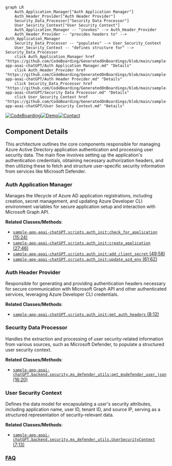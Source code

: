 ```mermaid
graph LR
    Auth_Application_Manager["Auth Application Manager"]
    Auth_Header_Provider["Auth Header Provider"]
    Security_Data_Processor["Security Data Processor"]
    User_Security_Context["User Security Context"]
    Auth_Application_Manager -- "invokes" --> Auth_Header_Provider
    Auth_Header_Provider -- "provides headers to" --> Auth_Application_Manager
    Security_Data_Processor -- "populates" --> User_Security_Context
    User_Security_Context -- "defines structure for" --> Security_Data_Processor
    click Auth_Application_Manager href "https://github.com/CodeBoarding/GeneratedOnBoardings/blob/main/sample-app-aoai-chatGPT/Auth Application Manager.md" "Details"
    click Auth_Header_Provider href "https://github.com/CodeBoarding/GeneratedOnBoardings/blob/main/sample-app-aoai-chatGPT/Auth Header Provider.md" "Details"
    click Security_Data_Processor href "https://github.com/CodeBoarding/GeneratedOnBoardings/blob/main/sample-app-aoai-chatGPT/Security Data Processor.md" "Details"
    click User_Security_Context href "https://github.com/CodeBoarding/GeneratedOnBoardings/blob/main/sample-app-aoai-chatGPT/User Security Context.md" "Details"
```
[![CodeBoarding](https://img.shields.io/badge/Generated%20by-CodeBoarding-9cf?style=flat-square)](https://github.com/CodeBoarding/GeneratedOnBoardings)[![Demo](https://img.shields.io/badge/Try%20our-Demo-blue?style=flat-square)](https://www.codeboarding.org/demo)[![Contact](https://img.shields.io/badge/Contact%20us%20-%20contact@codeboarding.org-lightgrey?style=flat-square)](mailto:contact@codeboarding.org)

## Component Details

This architecture outlines the core components responsible for managing Azure Active Directory application authentication and processing user security data. The main flow involves setting up the application's authentication credentials, obtaining necessary authorization headers, and then utilizing these to fetch and structure user-specific security information from services like Microsoft Defender.

### Auth Application Manager
Manages the lifecycle of Azure AD application registrations, including creation, secret management, and updating Azure Developer CLI environment variables for secure application setup and interaction with Microsoft Graph API.


**Related Classes/Methods**:

- <a href="https://github.com/microsoft/sample-app-aoai-chatGPT/blob/master/scripts/auth_init.py#L15-L24" target="_blank" rel="noopener noreferrer">`sample-app-aoai-chatGPT.scripts.auth_init:check_for_application` (15:24)</a>
- <a href="https://github.com/microsoft/sample-app-aoai-chatGPT/blob/master/scripts/auth_init.py#L27-L46" target="_blank" rel="noopener noreferrer">`sample-app-aoai-chatGPT.scripts.auth_init:create_application` (27:46)</a>
- <a href="https://github.com/microsoft/sample-app-aoai-chatGPT/blob/master/scripts/auth_init.py#L49-L58" target="_blank" rel="noopener noreferrer">`sample-app-aoai-chatGPT.scripts.auth_init:add_client_secret` (49:58)</a>
- <a href="https://github.com/microsoft/sample-app-aoai-chatGPT/blob/master/scripts/auth_init.py#L61-L62" target="_blank" rel="noopener noreferrer">`sample-app-aoai-chatGPT.scripts.auth_init:update_azd_env` (61:62)</a>


### Auth Header Provider
Responsible for generating and providing authentication headers necessary for secure communication with Microsoft Graph API and other authenticated services, leveraging Azure Developer CLI credentials.


**Related Classes/Methods**:

- <a href="https://github.com/microsoft/sample-app-aoai-chatGPT/blob/master/scripts/auth_init.py#L8-L12" target="_blank" rel="noopener noreferrer">`sample-app-aoai-chatGPT.scripts.auth_init:get_auth_headers` (8:12)</a>


### Security Data Processor
Handles the extraction and processing of user security-related information from various sources, such as Microsoft Defender, to populate a structured user security context.


**Related Classes/Methods**:

- <a href="https://github.com/microsoft/sample-app-aoai-chatGPT/blob/master/backend/security/ms_defender_utils.py#L16-L20" target="_blank" rel="noopener noreferrer">`sample-app-aoai-chatGPT.backend.security.ms_defender_utils:get_msdefender_user_json` (16:20)</a>


### User Security Context
Defines the data model for encapsulating a user's security attributes, including application name, user ID, tenant ID, and source IP, serving as a structured representation of security-relevant data.


**Related Classes/Methods**:

- <a href="https://github.com/microsoft/sample-app-aoai-chatGPT/blob/master/backend/security/ms_defender_utils.py#L7-L13" target="_blank" rel="noopener noreferrer">`sample-app-aoai-chatGPT.backend.security.ms_defender_utils.UserSecurityContext` (7:13)</a>




### [FAQ](https://github.com/CodeBoarding/GeneratedOnBoardings/tree/main?tab=readme-ov-file#faq)